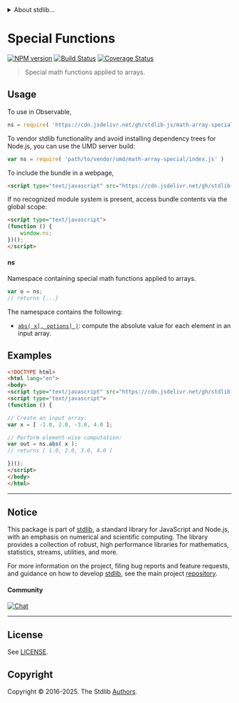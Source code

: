 <!--

@license Apache-2.0

Copyright (c) 2025 The Stdlib Authors.

Licensed under the Apache License, Version 2.0 (the "License");
you may not use this file except in compliance with the License.
You may obtain a copy of the License at

   http://www.apache.org/licenses/LICENSE-2.0

Unless required by applicable law or agreed to in writing, software
distributed under the License is distributed on an "AS IS" BASIS,
WITHOUT WARRANTIES OR CONDITIONS OF ANY KIND, either express or implied.
See the License for the specific language governing permissions and
limitations under the License.

-->


<details>
  <summary>
    About stdlib...
  </summary>
  <p>We believe in a future in which the web is a preferred environment for numerical computation. To help realize this future, we've built stdlib. stdlib is a standard library, with an emphasis on numerical and scientific computation, written in JavaScript (and C) for execution in browsers and in Node.js.</p>
  <p>The library is fully decomposable, being architected in such a way that you can swap out and mix and match APIs and functionality to cater to your exact preferences and use cases.</p>
  <p>When you use stdlib, you can be absolutely certain that you are using the most thorough, rigorous, well-written, studied, documented, tested, measured, and high-quality code out there.</p>
  <p>To join us in bringing numerical computing to the web, get started by checking us out on <a href="https://github.com/stdlib-js/stdlib">GitHub</a>, and please consider <a href="https://opencollective.com/stdlib">financially supporting stdlib</a>. We greatly appreciate your continued support!</p>
</details>

# Special Functions

[![NPM version][npm-image]][npm-url] [![Build Status][test-image]][test-url] [![Coverage Status][coverage-image]][coverage-url] <!-- [![dependencies][dependencies-image]][dependencies-url] -->

> Special math functions applied to arrays.



<section class="usage">

## Usage

To use in Observable,

```javascript
ns = require( 'https://cdn.jsdelivr.net/gh/stdlib-js/math-array-special@umd/browser.js' )
```

To vendor stdlib functionality and avoid installing dependency trees for Node.js, you can use the UMD server build:

```javascript
var ns = require( 'path/to/vendor/umd/math-array-special/index.js' )
```

To include the bundle in a webpage,

```html
<script type="text/javascript" src="https://cdn.jsdelivr.net/gh/stdlib-js/math-array-special@umd/browser.js"></script>
```

If no recognized module system is present, access bundle contents via the global scope:

```html
<script type="text/javascript">
(function () {
    window.ns;
})();
</script>
```

#### ns

Namespace containing special math functions applied to arrays.

```javascript
var o = ns;
// returns {...}
```

The namespace contains the following:

<!-- <toc pattern="*"> -->

<div class="namespace-toc">

-   <span class="signature">[`abs( x[, options] )`][@stdlib/math/array/special/abs]</span><span class="delimiter">: </span><span class="description">compute the absolute value for each element in an input array.</span>

</div>

<!-- </toc> -->

</section>

<!-- /.usage -->

<section class="examples">

## Examples

<!-- eslint no-undef: "error" -->

```html
<!DOCTYPE html>
<html lang="en">
<body>
<script type="text/javascript" src="https://cdn.jsdelivr.net/gh/stdlib-js/math-array-special@umd/browser.js"></script>
<script type="text/javascript">
(function () {

// Create an input array:
var x = [ -1.0, 2.0, -3.0, 4.0 ];

// Perform element-wise computation:
var out = ns.abs( x );
// returns [ 1.0, 2.0, 3.0, 4.0 ]

})();
</script>
</body>
</html>
```

</section>

<!-- /.examples -->

<!-- Section for related `stdlib` packages. Do not manually edit this section, as it is automatically populated. -->

<section class="related">

</section>

<!-- /.related -->

<!-- Section for all links. Make sure to keep an empty line after the `section` element and another before the `/section` close. -->


<section class="main-repo" >

* * *

## Notice

This package is part of [stdlib][stdlib], a standard library for JavaScript and Node.js, with an emphasis on numerical and scientific computing. The library provides a collection of robust, high performance libraries for mathematics, statistics, streams, utilities, and more.

For more information on the project, filing bug reports and feature requests, and guidance on how to develop [stdlib][stdlib], see the main project [repository][stdlib].

#### Community

[![Chat][chat-image]][chat-url]

---

## License

See [LICENSE][stdlib-license].


## Copyright

Copyright &copy; 2016-2025. The Stdlib [Authors][stdlib-authors].

</section>

<!-- /.stdlib -->

<!-- Section for all links. Make sure to keep an empty line after the `section` element and another before the `/section` close. -->

<section class="links">

[npm-image]: http://img.shields.io/npm/v/@stdlib/math-array-special.svg
[npm-url]: https://npmjs.org/package/@stdlib/math-array-special

[test-image]: https://github.com/stdlib-js/math-array-special/actions/workflows/test.yml/badge.svg?branch=main
[test-url]: https://github.com/stdlib-js/math-array-special/actions/workflows/test.yml?query=branch:main

[coverage-image]: https://img.shields.io/codecov/c/github/stdlib-js/math-array-special/main.svg
[coverage-url]: https://codecov.io/github/stdlib-js/math-array-special?branch=main

<!--

[dependencies-image]: https://img.shields.io/david/stdlib-js/math-array-special.svg
[dependencies-url]: https://david-dm.org/stdlib-js/math-array-special/main

-->

[chat-image]: https://img.shields.io/gitter/room/stdlib-js/stdlib.svg
[chat-url]: https://app.gitter.im/#/room/#stdlib-js_stdlib:gitter.im

[stdlib]: https://github.com/stdlib-js/stdlib

[stdlib-authors]: https://github.com/stdlib-js/stdlib/graphs/contributors

[umd]: https://github.com/umdjs/umd
[es-module]: https://developer.mozilla.org/en-US/docs/Web/JavaScript/Guide/Modules

[deno-url]: https://github.com/stdlib-js/math-array-special/tree/deno
[deno-readme]: https://github.com/stdlib-js/math-array-special/blob/deno/README.md
[umd-url]: https://github.com/stdlib-js/math-array-special/tree/umd
[umd-readme]: https://github.com/stdlib-js/math-array-special/blob/umd/README.md
[esm-url]: https://github.com/stdlib-js/math-array-special/tree/esm
[esm-readme]: https://github.com/stdlib-js/math-array-special/blob/esm/README.md
[branches-url]: https://github.com/stdlib-js/math-array-special/blob/main/branches.md

[stdlib-license]: https://raw.githubusercontent.com/stdlib-js/math-array-special/main/LICENSE

<!-- <toc-links> -->

[@stdlib/math/array/special/abs]: https://github.com/stdlib-js/math-array-special-abs/tree/umd

<!-- </toc-links> -->

</section>

<!-- /.links -->

